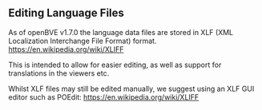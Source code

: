 ## Editing Language Files
As of openBVE v1.7.0 the language data files are stored in XLF (XML Localization Interchange File Format) format.
<https://en.wikipedia.org/wiki/XLIFF>

This is intended to allow for easier editing, as well as support for translations in the viewers etc.

Whilst XLF files may still be edited manually, we suggest using an XLF GUI editor such as POEdit:
<https://en.wikipedia.org/wiki/XLIFF>